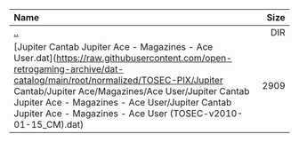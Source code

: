 |Name|Size|
|:---|---:|
|[..](../index.html)|DIR|
|[Jupiter Cantab Jupiter Ace - Magazines - Ace User.dat](https://raw.githubusercontent.com/open-retrogaming-archive/dat-catalog/main/root/normalized/TOSEC-PIX/Jupiter Cantab/Jupiter Ace/Magazines/Ace User/Jupiter Cantab Jupiter Ace - Magazines - Ace User/Jupiter Cantab Jupiter Ace - Magazines - Ace User (TOSEC-v2010-01-15_CM).dat)|2909|
